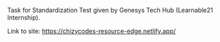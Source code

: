 Task for Standardization Test given by Genesys Tech Hub (Learnable21 Internship).

Link to site: https://chizycodes-resource-edge.netlify.app/